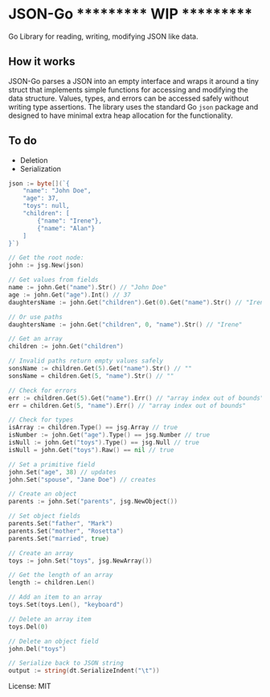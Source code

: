 # JSON-Go  ********* WIP *********

Go Library for reading, writing, modifying JSON like data.

## How it works

JSON-Go parses a JSON into an empty interface and wraps it around a tiny struct that implements simple functions for accessing and modifying the data structure. Values, types, and errors can be accessed safely without writing type assertions. The library uses the standard Go `json` package and designed to have minimal extra heap allocation for the functionality.

## To do
- Deletion
- Serialization

```go
json := byte[](`{
    "name": "John Doe",
    "age": 37,
    "toys": null,
    "children": [
        {"name": "Irene"},
        {"name": "Alan"}
    ]
}`)

// Get the root node:
john := jsg.New(json)

// Get values from fields
name := john.Get("name").Str() // "John Doe"
age := john.Get("age").Int() // 37
daughtersName := john.Get("children").Get(0).Get("name").Str() // "Irene"

// Or use paths
daughtersName := john.Get("children", 0, "name").Str() // "Irene"

// Get an array
children := john.Get("children")

// Invalid paths return empty values safely
sonsName := children.Get(5).Get("name").Str() // ""
sonsName = children.Get(5, "name").Str() // ""

// Check for errors
err := children.Get(5).Get("name").Err() // "array index out of bounds"
err = children.Get(5, "name").Err() // "array index out of bounds"

// Check for types
isArray := children.Type() == jsg.Array // true
isNumber := john.Get("age").Type() == jsg.Number // true
isNull := john.Get("toys").Type() == jsg.Null // true
isNull = john.Get("toys").Raw() == nil // true

// Set a primitive field
john.Set("age", 38) // updates
john.Set("spouse", "Jane Doe") // creates

// Create an object
parents := john.Set("parents", jsg.NewObject())

// Set object fields
parents.Set("father", "Mark")
parents.Set("mother", "Rosetta")
parents.Set("married", true)

// Create an array
toys := john.Set("toys", jsg.NewArray())

// Get the length of an array
length := children.Len()

// Add an item to an array
toys.Set(toys.Len(), "keyboard")

// Delete an array item
toys.Del(0)

// Delete an object field
john.Del("toys")

// Serialize back to JSON string
output := string(dt.SerializeIndent("\t"))
```

License: MIT
